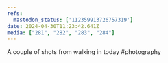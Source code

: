 ```yaml
---
refs:
  mastodon_status: ['112359913726757319']
date: 2024-04-30T11:23:42.641Z
media: ["281", "282", "283", "284"]
---
```


A couple of shots from walking in today
#photography
